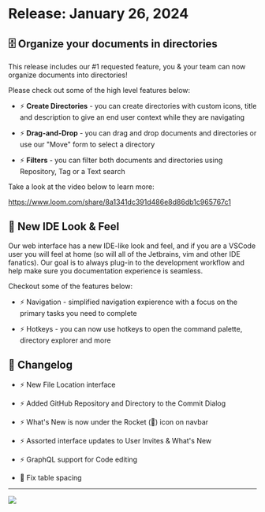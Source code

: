 <!--@@joggrdoc@@-->
<!-- @joggr:version(v1):end -->
<!-- @joggr:warning:start -->
<!-- 
  _   _   _    __        __     _      ____    _   _   ___   _   _    ____     _   _   _ 
 | | | | | |   \ \      / /    / \    |  _ \  | \ | | |_ _| | \ | |  / ___|   | | | | | |
 | | | | | |    \ \ /\ / /    / _ \   | |_) | |  \| |  | |  |  \| | | |  _    | | | | | |
 |_| |_| |_|     \ V  V /    / ___ \  |  _ <  | |\  |  | |  | |\  | | |_| |   |_| |_| |_|
 (_) (_) (_)      \_/\_/    /_/   \_\ |_| \_\ |_| \_| |___| |_| \_|  \____|   (_) (_) (_)
                                                              
This document is managed by Joggr. Editing this document could break Joggr's core features, i.e. our 
ability to auto-maintain this document. Please use the Joggr editor to edit this document 
(link at bottom of the page).
-->
<!-- @joggr:warning:end -->
# Release: January 26, 2024

## 🗄 Organize your documents in directories

This release includes our #1 requested feature, you & your team can now organize documents into directories! 

Please check out some of the high level features below:

* ⚡ **Create Directories** - you can create directories with custom icons, title and description to give an end user context while they are navigating

* ⚡ **Drag-and-Drop** - you can drag and drop documents and directories or use our "Move" form to select a directory

* ⚡ **Filters** - you can filter both documents and directories using Repository, Tag or a Text search

Take a look at the video below to learn more:

<https://www.loom.com/share/8a1341dc391d486e8d86db1c965767c1>

## 🚀 New IDE Look & Feel

Our web interface has a new IDE-like look and feel, and if you are a VSCode user you will feel at home (so will all of the Jetbrains, vim and other IDE fanatics). Our goal is to always plug-in to the development workflow and help make sure you documentation experience is seamless.

Checkout some of the features below:

* ⚡ Navigation - simplified navigation expierence with a focus on the primary tasks you need to complete

* ⚡ Hotkeys - you can now use hotkeys to open the command palette, directory explorer and more

## 📒 Changelog

* ⚡ New File Location interface

* ⚡ Added GitHub Repository and Directory to the Commit Dialog

* ⚡ What's New is now under the Rocket (🚀) icon on navbar

* ⚡ Assorted interface updates to User Invites & What's New

* ⚡ GraphQL support for Code editing

* 🐛 Fix table spacing

<!-- @joggr:editLink(c1c548d3-17e9-48d4-8368-5499b2a1299f):start -->
---
<a href="https://app.joggr.io/app/documents/c1c548d3-17e9-48d4-8368-5499b2a1299f/edit" alt="Edit doc on Joggr">
  <img src="https://storage.googleapis.com/joggr-public-assets/github/badges/edit-document-badge.svg" />
</a>
<!-- @joggr:editLink(c1c548d3-17e9-48d4-8368-5499b2a1299f):end -->
